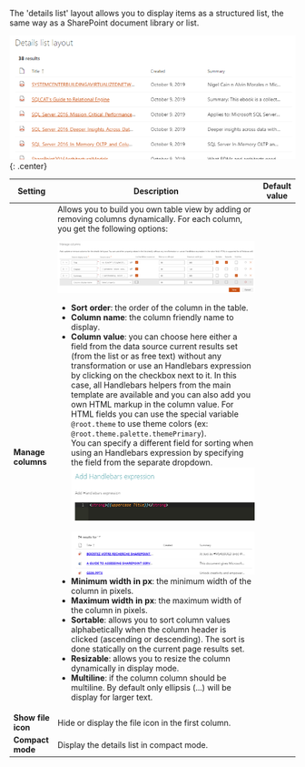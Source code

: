 The 'details list' layout allows you to display items as a structured list, the same way as a SharePoint document library or list.

!["Details list layout"](../../../assets/webparts/search-results/layouts/details_list_layout.png){: .center} 

| Setting | Description | Default value 
| ------- |---------------- | ---------- |
| **Manage columns** | Allows you to build you own table view by adding or removing columns dynamically. For each column, you get the following options:<br><p align="center">[!["Manage columns"](../../../assets/webparts/search-results/layouts/details_list_fields.png)](../../../assets/webparts/search-results/layouts/details_list_fields.png)</p><ul><li>**Sort order**: the order of the column in the table.</li><li>**Column name**: the column friendly name to display.</li><li>**Column value**: you can choose here either a field from the data source current results set (from the list or as free text) without any transformation or use an Handlebars expression by clicking on the checkbox next to it. In this case, all Handlebars helpers from the main template are available and you can also add you own HTML markup in the column value. For HTML fields you can use the special variable `@root.theme` to use theme colors (ex: `@root.theme.palette.themePrimary`).<br>You can specify a different field for sorting when using an Handlebars expression by specifying the field from the separate dropdown.<br>![Handlebars Expression](../../../assets/webparts/search-results/layouts/details_list_hb_expr.png)<br><br>![Handlebars Expression 2](../../../assets/webparts/search-results/layouts/details_list_hb_expr2.png)</li><li>**Minimum width in px**: the minimum width of the column in pixels.</li><li>**Maximum width in px**: the maximum width of the column in pixels.</li><li>**Sortable**: allows you to sort column values alphabetically when the column header is clicked (ascending or descending). The sort is done statically on the current page results set.</li><li>**Resizable**: allows you to resize the column dynamically in display mode.</li><li>**Multiline**: if the column column should be multiline. By default only ellipsis (...) will be display for larger text.</li></ul>
| **Show file icon** | Hide or display the file icon in the first column.
| **Compact mode** | Display the details list in compact mode.